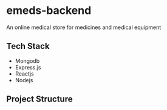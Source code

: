 # emeds-backend
An online medical store for medicines and medical equipment

## Tech Stack

* Mongodb
* Express.js
* Reactjs
* Nodejs


## Project Structure
